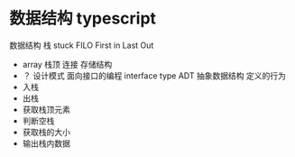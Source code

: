 # 数据结构 typescript

数据结构
栈 stuck
FILO First in Last Out
- array 栈顶 连接 存储结构
- ？
设计模式 面向接口的编程 interface type
ADT 抽象数据结构
定义的行为
- 入栈
- 出栈
- 获取栈顶元素
- 判断空栈
- 获取栈的大小
- 输出栈内数据
